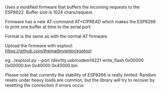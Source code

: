 Uses a modified firmware that buffers the incoming requests to the ESP8622. Buffer size is 1024 chars/request.

Firmware has a new AT-command AT+CIPREAD which makes the ESP8266 to print one buffer at time to the serial port.

Format is the same as with the normal AT firmware.

Upload the firmware with esptool: https://github.com/themadinventor/esptool

eg. ./esptool.py --port /dev/tty.usbmodem14221 write_flash 0x00000 0x00000.bin 0x40000 0x40000.bin

Please note that currently the stability of ESP8266 is really limited. Random resets under heavy loads are common, 
but the library will try to recover by resetting the connection if errors occur.
